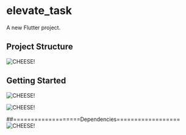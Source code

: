 # elevate_task

A new Flutter project.
## Project Structure 

![CHEESE!](https://github.com/user-attachments/assets/884b3725-8752-4d7c-a6f8-8c8040466a30)
## Getting Started

![CHEESE!](https://github.com/user-attachments/assets/ea4a209c-453f-4b22-9e6c-fc7c3647177b)

![CHEESE!](https://github.com/user-attachments/assets/78f88b95-706a-4046-b1bb-8e87336735de)

##===================Dependencies==================
![CHEESE!](https://github.com/user-attachments/assets/b9798c63-9fb2-46c2-b2e9-8a92d84d928a)
